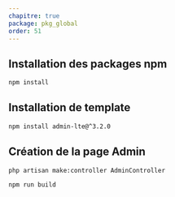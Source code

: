 ```yaml
---
chapitre: true
package: pkg_global
order: 51
---
```


## Installation des packages npm

````bash
npm install
````

## Installation de template 

````bash
npm install admin-lte@^3.2.0
````

## Création de la page Admin

````
php artisan make:controller AdminController
````


````
npm run build
````

## 